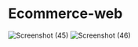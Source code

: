 # Ecommerce-web
![Screenshot (45)](https://user-images.githubusercontent.com/74759697/169635333-07e99949-6adb-419a-b80c-33ef33f65ffe.png)
![Screenshot (46)](https://user-images.githubusercontent.com/74759697/169635340-2ccb8554-1579-4c5e-9de7-2db35ebd5927.png)
